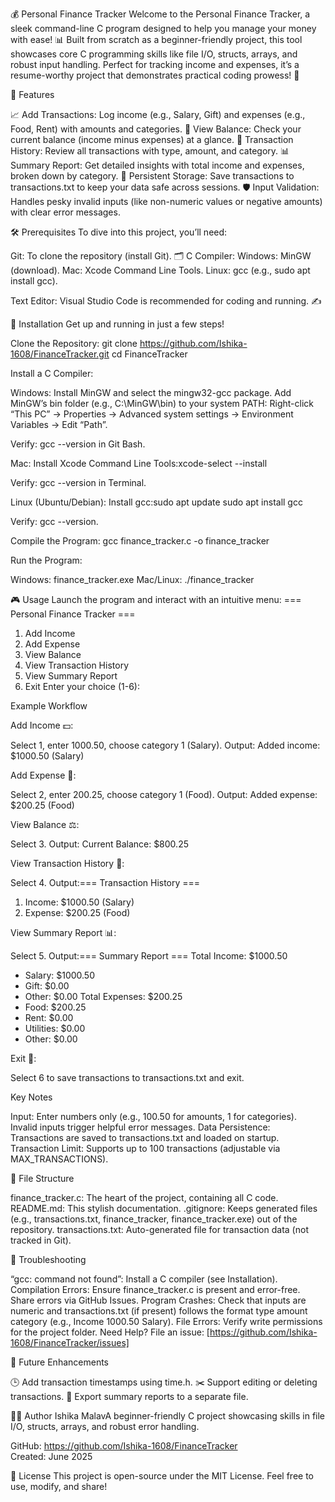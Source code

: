 💰 Personal Finance Tracker
Welcome to the Personal Finance Tracker, a sleek command-line C program designed to help you manage your money with ease! 📊 Built from scratch as a beginner-friendly project, this tool showcases core C programming skills like file I/O, structs, arrays, and robust input handling. Perfect for tracking income and expenses, it’s a resume-worthy project that demonstrates practical coding prowess! 🚀

🌟 Features

📈 Add Transactions: Log income (e.g., Salary, Gift) and expenses (e.g., Food, Rent) with amounts and categories.
💸 View Balance: Check your current balance (income minus expenses) at a glance.
📜 Transaction History: Review all transactions with type, amount, and category.
📊 Summary Report: Get detailed insights with total income and expenses, broken down by category.
💾 Persistent Storage: Save transactions to transactions.txt to keep your data safe across sessions.
🛡️ Input Validation: Handles pesky invalid inputs (like non-numeric values or negative amounts) with clear error messages.


🛠️ Prerequisites
To dive into this project, you’ll need:

Git: To clone the repository (install Git). 🗂️
C Compiler:
Windows: MinGW (download).
Mac: Xcode Command Line Tools.
Linux: gcc (e.g., sudo apt install gcc).


Text Editor: Visual Studio Code is recommended for coding and running. ✍️


🚀 Installation
Get up and running in just a few steps!

Clone the Repository:
git clone https://github.com/Ishika-1608/FinanceTracker.git
cd FinanceTracker


Install a C Compiler:

Windows:
Install MinGW and select the mingw32-gcc package.
Add MinGW’s bin folder (e.g., C:\MinGW\bin) to your system PATH:
Right-click “This PC” → Properties → Advanced system settings → Environment Variables → Edit “Path”.


Verify: gcc --version in Git Bash.


Mac:
Install Xcode Command Line Tools:xcode-select --install


Verify: gcc --version in Terminal.


Linux (Ubuntu/Debian):
Install gcc:sudo apt update
sudo apt install gcc


Verify: gcc --version.




Compile the Program:
gcc finance_tracker.c -o finance_tracker


Run the Program:

Windows: finance_tracker.exe
Mac/Linux: ./finance_tracker




🎮 Usage
Launch the program and interact with an intuitive menu:
=== Personal Finance Tracker ===
1. Add Income
2. Add Expense
3. View Balance
4. View Transaction History
5. View Summary Report
6. Exit
Enter your choice (1-6):

Example Workflow

Add Income 💵:

Select 1, enter 1000.50, choose category 1 (Salary).
Output: Added income: $1000.50 (Salary)


Add Expense 🛒:

Select 2, enter 200.25, choose category 1 (Food).
Output: Added expense: $200.25 (Food)


View Balance ⚖️:

Select 3.
Output: Current Balance: $800.25


View Transaction History 📜:

Select 4.
Output:=== Transaction History ===
1. Income: $1000.50 (Salary)
2. Expense: $200.25 (Food)




View Summary Report 📊:

Select 5.
Output:=== Summary Report ===
Total Income: $1000.50
 - Salary: $1000.50
 - Gift: $0.00
 - Other: $0.00
Total Expenses: $200.25
 - Food: $200.25
 - Rent: $0.00
 - Utilities: $0.00
 - Other: $0.00




Exit 🚪:

Select 6 to save transactions to transactions.txt and exit.



Key Notes

Input: Enter numbers only (e.g., 100.50 for amounts, 1 for categories). Invalid inputs trigger helpful error messages.
Data Persistence: Transactions are saved to transactions.txt and loaded on startup.
Transaction Limit: Supports up to 100 transactions (adjustable via MAX_TRANSACTIONS).


📂 File Structure

finance_tracker.c: The heart of the project, containing all C code.
README.md: This stylish documentation.
.gitignore: Keeps generated files (e.g., transactions.txt, finance_tracker, finance_tracker.exe) out of the repository.
transactions.txt: Auto-generated file for transaction data (not tracked in Git).


🐞 Troubleshooting

“gcc: command not found”: Install a C compiler (see Installation).
Compilation Errors: Ensure finance_tracker.c is present and error-free. Share errors via GitHub Issues.
Program Crashes: Check that inputs are numeric and transactions.txt (if present) follows the format type amount category (e.g., Income 1000.50 Salary).
File Errors: Verify write permissions for the project folder.
Need Help? File an issue: [https://github.com/Ishika-1608/FinanceTracker/issues]


🔮 Future Enhancements

🕒 Add transaction timestamps using time.h.
✂️ Support editing or deleting transactions.
📄 Export summary reports to a separate file.


👩‍💻 Author
Ishika MalavA beginner-friendly C project showcasing skills in file I/O, structs, arrays, and robust error handling.  

GitHub: https://github.com/Ishika-1608/FinanceTracker  
Created: June 2025


📜 License
This project is open-source under the MIT License. Feel free to use, modify, and share!
